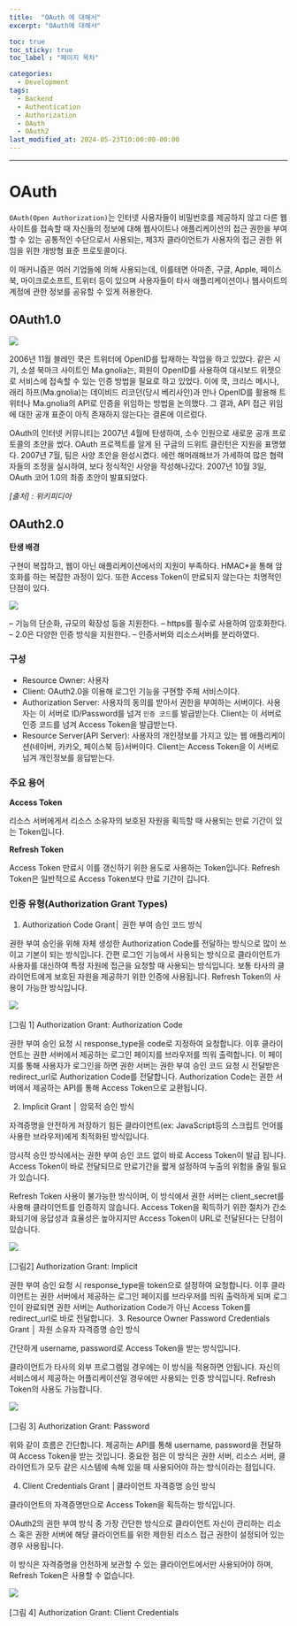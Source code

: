 ```yaml
---
title:  "OAuth 에 대해서"
excerpt: "OAuth에 대해서"

toc: true
toc_sticky: true
toc_label : "페이지 목차"

categories:
  - Development
tags:
  - Backend
  - Authentication
  - Authorization
  - OAuth
  - OAuth2
last_modified_at: 2024-05-23T10:00:00-00:00
---
```

------------

# OAuth

`OAuth(Open Authorization)`는 인터넷 사용자들이 비밀번호를 제공하지 않고 다른 웹사이트를 접속할 때 자신들의 정보에 대해 웹사이트나 애플리케이션의 접근 권한을 부여할 수 있는 공통적인 수단으로서 사용되는, 제3자 클라이언트가 사용자의 접근 권한 위임을 위한 개방형 표준 프로토콜이다.

이 매커니즘은 여러 기업들에 의해 사용되는데, 이를테면 아마존, 구글, Apple, 페이스북, 마이크로소프트, 트위터 등이 있으며 사용자들이 타사 애플리케이션이나 웹사이트의 계정에 관한 정보를 공유할 수 있게 허용한다.

## OAuth1.0

![](https://i0.wp.com/bespin-wordpress-bucket.s3.ap-northeast-2.amazonaws.com/wp-content/uploads/2022/06/%EA%B7%B8%EB%A6%BC9.png?resize=408%2C295&ssl=1)

2006년 11월 블레인 쿡은 트위터에 OpenID를 탑재하는 작업을 하고 있었다. 같은 시기, 소셜 북마크 사이트인 Ma.gnolia는, 회원이 OpenID를 사용하여 대시보드 위젯으로 서비스에 접속할 수 있는 인증 방법을 필요로 하고 있었다. 이에 쿡, 크리스 메시나, 래리 하프(Ma.gnolia)는 데이비드 리코던(당시 베리사인)과 만나 OpenID를 활용해 트위터나 Ma.gnolia의 API로 인증을 위임하는 방법을 논의했다. 그 결과, API 접근 위임에 대한 공개 표준이 아직 존재하지 않는다는 결론에 이르렀다.

OAuth의 인터넷 커뮤니티는 2007년 4월에 탄생하여, 소수 인원으로 새로운 공개 프로토콜의 초안을 썼다. OAuth 프로젝트를 알게 된 구글의 드위트 클린턴은 지원을 표명했다. 2007년 7월, 팀은 사양 초안을 완성시켰다. 에런 해머래해브가 가세하여 많은 협력자들의 조정을 실시하여, 보다 정식적인 사양을 작성해나갔다. 2007년 10월 3일, OAuth 코어 1.0의 최종 초안이 발표되었다.

_[출처] : 위키피디아_

## OAuth2.0

**탄생 배경**

구현이 복잡하고, 웹이 아닌 애플리케이션에서의 지원이 부족하다. HMAC*을 통해 암호화를 하는 복잡한 과정이 있다. 또한 Access Token이 만료되지 않는다는 치명적인 단점이 있다.

![](https://i0.wp.com/bespin-wordpress-bucket.s3.ap-northeast-2.amazonaws.com/wp-content/uploads/2022/06/%EA%B7%B8%EB%A6%BC10.png?resize=472%2C397&ssl=1)

– 기능의 단순화, 규모의 확장성 등을 지원한다.
– https를 필수로 사용하여 암호화한다.
– 2.0은 다양한 인증 방식을 지원한다.
– 인증서버와 리소스서버를 분리하였다.

### 구성

- Resource Owner: 사용자
- Client: OAuth2.0을 이용해 로그인 기능을 구현할 주체 서비스이다.
- Authorization Server: 사용자의 동의를 받아서 권한을 부여하는 서버이다. 사용자는 이 서버로 ID/Password를 넘겨 `인증 코드`를 발급받는다. Client는 이 서버로 인증 코드를 넘겨 Access Token을 발급받는다.  
- Resource Server(API Server): 사용자의 개인정보를 가지고 있는 웹 애플리케이션(네이버, 카카오, 페이스북 등)서버이다. Client는 Access Token을 이 서버로 넘겨 개인정보를 응답받는다.

### 주요 용어

**Access Token**

리소스 서버에게서 리소스 소유자의 보호된 자원을 획득할 때 사용되는 만료 기간이 있는 Token입니다.

**Refresh Token**

Access Token 만료시 이를 갱신하기 위한 용도로 사용하는 Token입니다. Refresh Token은 일반적으로 Access Token보다 만료 기간이 깁니다.

### 인증 유형(Authorization Grant Types)

1. Authorization Code Grant│ 권한 부여 승인 코드 방식

​권한 부여 승인을 위해 자체 생성한 Authorization Code를 전달하는 방식으로 많이 쓰이고 기본이 되는 방식입니다. 간편 로그인 기능에서 사용되는 방식으로 클라이언트가 사용자를 대신하여 특정 자원에 접근을 요청할 때 사용되는 방식입니다. 보통 타사의 클라이언트에게 보호된 자원을 제공하기 위한 인증에 사용됩니다. Refresh Token의 사용이 가능한 방식입니다.

​![](/assets/images/posts/backend-communication-pattern/6.jpg)

[그림 1]  Authorization Grant: Authorization Code

권한 부여 승인 요청 시 response_type을 code로 지정하여 요청합니다. 이후 클라이언트는 권한 서버에서 제공하는 로그인 페이지를 브라우저를 띄워 출력합니다. 이 페이지를 통해 사용자가 로그인을 하면 권한 서버는 권한 부여 승인 코드 요청 시 전달받은 redirect_url로 Authorization Code를 전달합니다. Authorization Code는 권한 서버에서 제공하는 API를 통해 Access Token으로 교환됩니다. 

2. Implicit Grant │ 암묵적 승인 방식

자격증명을 안전하게 저장하기 힘든 클라이언트(ex: JavaScript등의 스크립트 언어를 사용한 브라우저)에게 최적화된 방식입니다. 

​암시적 승인 방식에서는 권한 부여 승인 코드 없이 바로 Access Token이 발급 됩니다. Access Token이 바로 전달되므로 만료기간을 짧게 설정하여 누출의 위험을 줄일 필요가 있습니다. 

​Refresh Token 사용이 불가능한 방식이며, 이 방식에서 권한 서버는 client_secret를 사용해 클라이언트를 인증하지 않습니다. Access Token을 획득하기 위한 절차가 간소화되기에 응답성과 효율성은 높아지지만 Access Token이 URL로 전달된다는 단점이 있습니다.

​![](/assets/images/posts/backend-communication-pattern/7.png)

​[그림2]  Authorization Grant: Implicit

​권한 부여 승인 요청 시 response_type을 token으로 설정하여 요청합니다. 이후 클라이언트는 권한 서버에서 제공하는 로그인 페이지를 브라우저를 띄워 출력하게 되며 로그인이 완료되면 권한 서버는 Authorization Code가 아닌 Access Token를 redirect_url로 바로 전달합니다. 
​
3. Resource Owner Password Credentials Grant │ 자원 소유자 자격증명 승인 방식

​간단하게 username, password로 Access Token을 받는 방식입니다. 

클라이언트가 타사의 외부 프로그램일 경우에는 이 방식을 적용하면 안됩니다. 자신의 서비스에서 제공하는 어플리케이션일 경우에만 사용되는 인증 방식입니다. Refresh Token의 사용도 가능합니다. 

​![](/assets/images/posts/backend-communication-pattern/8.png)

[그림 3]  Authorization Grant: Password

위와 같이 흐름은 간단합니다. 제공하는 API를 통해 username, password을 전달하여 Access Token을 받는 것입니다. 중요한 점은 이 방식은 권한 서버, 리소스 서버, 클라이언트가 모두 같은 시스템에 속해 있을 때 사용되어야 하는 방식이라는 점입니다.​

4. Client Credentials Grant │클라이언트 자격증명 승인 방식

​클라이언트의 자격증명만으로 Access Token을 획득하는 방식입니다.

OAuth2의 권한 부여 방식 중 가장 간단한 방식으로 클라이언트 자신이 관리하는 리소스 혹은 권한 서버에 해당 클라이언트를 위한 제한된 리소스 접근 권한이 설정되어 있는 경우 사용됩니다.

이 방식은 자격증명을 안전하게 보관할 수 있는 클라이언트에서만 사용되어야 하며, Refresh Token은 사용할 수 없습니다.

​![](/assets/images/posts/backend-communication-pattern/9.png)

[그림 4]  Authorization Grant: Client Credentials